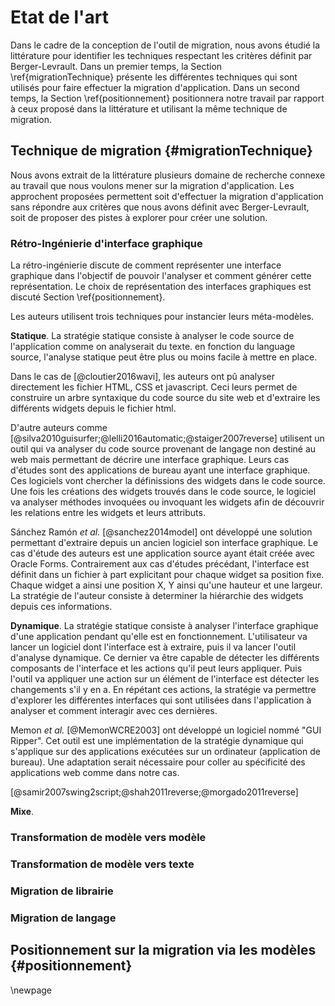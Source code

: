 # Etat de l'art

Dans le cadre de la conception de l'outil de migration,
    nous avons étudié la littérature pour identifier
    les techniques respectant les critères définit par Berger-Levrault.
Dans un premier temps, la Section \ref{migrationTechnique} présente les différentes
    techniques qui sont utilisés pour faire effectuer la migration d'application.
Dans un second temps, la Section \ref{positionnement} positionnera notre travail
    par rapport à ceux proposé dans la littérature et utilisant la même technique
    de migration.

## Technique de migration {#migrationTechnique}

Nous avons extrait de la littérature plusieurs domaine de recherche connexe au
    travail que nous voulons mener sur la migration d'application.
Les approchent proposées permettent soit d'effectuer la migration d'application
    sans répondre aux critères que nous avons définit avec Berger-Levrault, soit
    de proposer des pistes à explorer pour créer une solution.

### Rétro-Ingénierie d'interface graphique

La rétro-ingénierie discute de comment représenter une interface graphique
    dans l'objectif de pouvoir l'analyser et comment générer cette représentation.
Le choix de représentation des interfaces graphiques est discuté Section \ref{positionnement}.

Les auteurs utilisent trois techniques pour instancier leurs méta-modèles.

**Statique**. La stratégie statique consiste à analyser le code source de l'application comme on analyserait du texte. en fonction du language source, l'analyse statique peut être plus ou moins facile à mettre en place.

Dans le cas de [@cloutier2016wavi], les auteurs ont pû analyser directement les fichier HTML, CSS et javascript.
Ceci leurs permet de construire un arbre syntaxique du code source du site web
    et d'extraire les différents widgets depuis le fichier html.

D'autre auteurs comme [@silva2010guisurfer;@lelli2016automatic;@staiger2007reverse] utilisent un outil qui va analyser du code source provenant de langage non destiné au web mais permettant de décrire une interface graphique.
Leurs cas d'études sont des applications de bureau ayant une interface graphique.
Ces logiciels vont chercher la définissions des widgets dans le code source.
Une fois les créations des widgets trouvés dans le code source, le logiciel va analyser méthodes invoquées ou invoquant les widgets afin de découvrir les relations entre les widgets et leurs attributs.

Sánchez Ramón *et al.* [@sanchez2014model] ont développé une solution permettant d'extraire depuis un ancien logiciel son interface graphique.
Le cas d'étude des auteurs est une application source ayant était créée avec Oracle Forms.
Contrairement aux cas d'études précédant, l'interface est définit dans un fichier à part explicitant pour chaque widget sa position fixe.
Chaque widget a ainsi une position X, Y ainsi qu'une hauteur et une largeur.
La stratégie de l'auteur consiste à determiner la hiérarchie des widgets depuis ces informations.

**Dynamique**. La stratégie statique consiste à analyser l'interface graphique
    d'une application pendant qu'elle est en fonctionnement.
L'utilisateur va lancer un logiciel dont l'interface est à extraire,
    puis il va lancer l'outil d'analyse dynamique.
Ce dernier va être capable de détecter les différents composants de l'interface et les actions qu'il peut leurs appliquer.
Puis l'outil va appliquer une action sur un élément de l'interface est détecter les changements s'il y en a.
En répétant ces actions, la stratégie va permettre d'explorer les différentes interfaces qui sont utilisées dans l'application à analyser et comment interagir avec ces dernières.

Memon *et al.* [@MemonWCRE2003] ont développé un logiciel nommé "GUI Ripper".
Cet outil est une implémentation de la stratégie dynamique qui s'applique sur des applications exécutées sur un ordinateur (application de bureau).
Une adaptation serait nécessaire pour coller au spécificité des applications web comme dans notre cas.

[@samir2007swing2script;@shah2011reverse;@morgado2011reverse]

**Mixe**.

### Transformation de modèle vers modèle

### Transformation de modèle vers texte

### Migration de librairie

### Migration de langage

## Positionnement sur la migration via les modèles {#positionnement}

\newpage